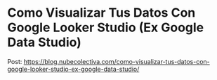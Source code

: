 # Como Visualizar Tus Datos Con Google Looker Studio (Ex Google Data Studio)
Post: https://blog.nubecolectiva.com/como-visualizar-tus-datos-con-google-looker-studio-ex-google-data-studio/ 
